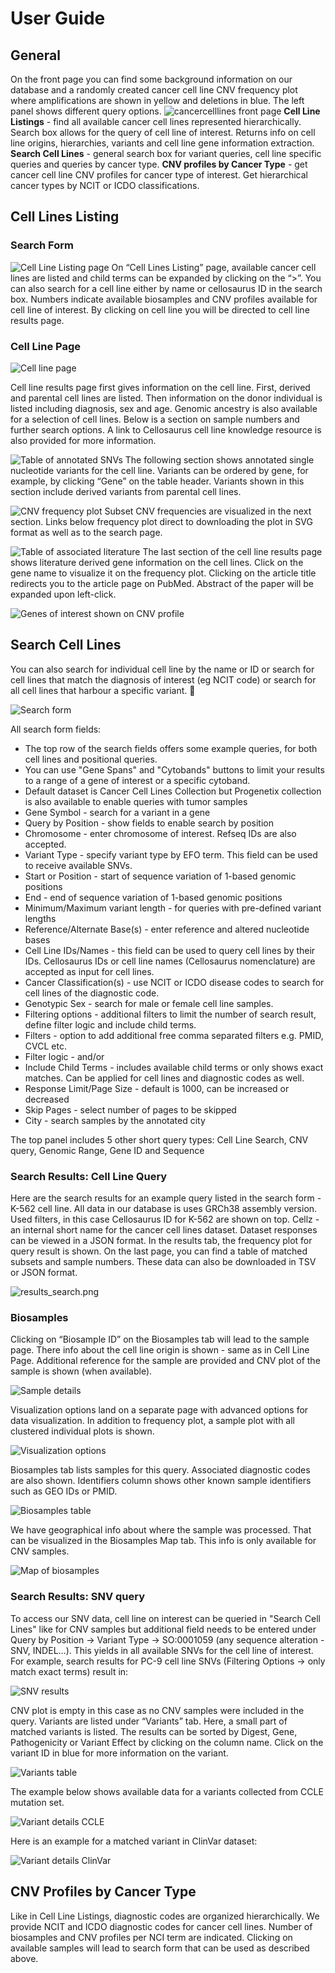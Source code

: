 # User Guide

## General

On the front page you can find some background information on our database and a randomly created cancer cell line CNV frequency plot where amplifications are shown in yellow and deletions in blue. The left panel shows different query options.
![cancercelllines front page](front.png)
**Cell Line Listings** - find all available cancer cell lines represented hierarchically. Search box allows for the query of cell line of interest. Returns info on cell line origins, hierarchies, variants and cell line gene information extraction.
**Search Cell Lines** - general search box for variant queries, cell line specific queries and queries by cancer type.
**CNV profiles by Cancer Type** - get cancer cell line CNV profiles for cancer type of interest. Get hierarchical cancer types by NCIT or ICDO classifications.

## Cell Lines Listing

### Search Form

![Cell Line Listing page](cl-listing-search.png)
On “Cell Lines Listing” page, available cancer cell lines are listed and child terms can be expanded by clicking on the “>”. You can also search for a cell line either by name or cellosaurus ID in the search box. Numbers indicate available biosamples and CNV profiles available for cell line of interest. By clicking on cell line you will be directed to cell line results page.

### Cell Line Page

![Cell line page](cl-page.png)

Cell line results page first gives information on the cell line. First, derived and parental cell lines are listed. Then information on the donor individual is listed including diagnosis, sex and age. Genomic ancestry is also available for a selection of cell lines. Below is a section on sample numbers and further search options. A link to Cellosaurus cell line knowledge resource is also provided for more information.

![Table of annotated SNVs](annotated-vars.png)
The following section shows annotated single nucleotide variants for the cell line. Variants can be ordered by gene, for example, by clicking “Gene” on the table header. Variants shown in this section include derived variants from parental cell lines.

![CNV frequency plot](cnv-plot.png)
Subset CNV frequencies are visualized in the next section. Links below frequency plot direct to downloading the plot in SVG format as well as to the search page.

![Table of associated literature](lit-table.png)
The last section of the cell line results page shows literature derived gene information on the cell lines. Click on the gene name to visualize it on the frequency plot. Clicking on the article title redirects you to the article page on PubMed. Abstract of the paper will be expanded upon left-click.

![Genes of interest shown on CNV profile](annotated_genes.png)

## Search Cell Lines

You can also search for individual cell line by the name or ID or search for cell lines that match the diagnosis of interest (eg NCIT code) or search for all cell lines that harbour a specific variant. 

![Search form](search-form.png)


All search form fields:

* The top row of the search fields offers some example queries, for both cell lines and positional queries.
* You can use "Gene Spans" and "Cytobands" buttons to limit your results to a range of a gene of interest or a specific cytoband.
* Default dataset is Cancer Cell Lines Collection but Progenetix collection is also available to enable queries with tumor samples
* Gene Symbol - search for a variant in a gene
* Query by Position - show fields to enable search by position
* Chromosome - enter chromosome of interest. Refseq IDs are also accepted.
* Variant Type - specify variant type by EFO term. This field can be used to receive available SNVs.
* Start or Position - start of sequence variation of 1-based genomic positions
* End - end of sequence variation of 1-based genomic positions
* Minimum/Maximum variant length - for queries with pre-defined variant lengths
* Reference/Alternate Base(s) - enter reference and altered nucleotide bases
* Cell Line IDs/Names - this field can be used to query cell lines by their IDs. Cellosaurus IDs or cell line names (Cellosaurus nomenclature) are accepted as input for cell lines.
* Cancer Classification(s) - use NCIT or ICDO disease codes to search for cell lines of the diagnostic code.
* Genotypic Sex - search for male or female cell line samples.
* Filtering options - additional filters to limit the number of search result, define filter logic and include child terms.
* Filters - option to add additional free comma separated filters e.g. PMID, CVCL etc.
* Filter logic - and/or
* Include Child Terms - includes available child terms or only shows exact matches. Can be applied for cell lines and diagnostic codes as well.
* Response Limit/Page Size - default is 1000, can be increased or decreased
* Skip Pages - select number of pages to be skipped
* City - search samples by the annotated city

The top panel includes 5 other short query types: Cell Line Search, CNV query, Genomic Range, Gene ID and Sequence

### Search Results: Cell Line Query

Here are the search results for an example query listed in the search form - K-562 cell line. All data in our database is uses GRCh38 assembly version. Used filters, in this case Cellosaurus ID for K-562 are shown on top. Cellz - an internal short name for the cancer cell lines dataset. Dataset responses can be viewed in a JSON format. In the results tab, the frequency plot for query result is shown. On the last page, you can find a table of matched subsets and sample numbers. These data can also be downloaded in TSV or JSON format.

![results_search.png](results_search.png)

### Biosamples

Clicking on “Biosample ID” on the Biosamples tab will lead to the sample page. There info about the cell line origin is shown - same as in Cell Line Page. Additional reference for the sample are provided and CNV plot of the sample is shown (when available).

![Sample details](sample-details.png)

Visualization options land on a separate page with advanced options for data visualization. In addition to frequency plot, a sample plot with all clustered individual plots is shown.

![Visualization options](visual.png)

Biosamples tab lists samples for this query. Associated diagnostic codes are also shown. Identifiers column shows other known sample identifiers such as GEO IDs or PMID.

![Biosamples table](img.png)

We have geographical info about where the sample was processed. That can be visualized in the Biosamples Map tab. This info is only available for CNV samples.

![Map of biosamples](map.png)

### Search Results: SNV query

To access our SNV data, cell line on interest can be queried in "Search Cell Lines" like for CNV samples but additional field needs to be entered under Query by Position -> Variant Type -> SO:0001059 (any sequence alteration - SNV, INDEL…). This yields in all available SNVs for the cell line of interest. For example, search results for PC-9 cell line SNVs (Filtering Options -> only match exact terms) result in:

![SNV results](img_2.png)

CNV plot is empty in this case as no CNV samples were included in the query. Variants are listed under “Variants” tab. Here, a small part of matched variants is listed. The results can be sorted by Digest, Gene, Pathogenicity or Variant Effect by clicking on the column name. Click on the variant ID in blue for more information on the variant.

![Variants table](img_3.png)

The example below shows available data for a variants collected from CCLE mutation set.

![Variant details CCLE](img_4.png)

Here is an example for a matched variant in ClinVar dataset:

![Variant details ClinVar](img_5.png)

## CNV Profiles by Cancer Type

Like in Cell Line Listings, diagnostic codes are organized hierarchically. We provide NCIT and ICDO diagnostic codes for cancer cell lines. Number of biosamples and CNV profiles per NCI term are indicated.  Clicking on available samples will lead to search form that can be used as described above.